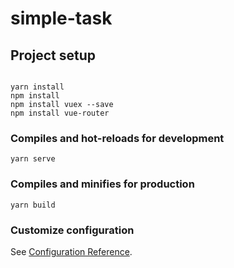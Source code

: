 # simple-task

## Project setup
```

yarn install
npm install
npm install vuex --save
npm install vue-router

```

### Compiles and hot-reloads for development
```
yarn serve
```

### Compiles and minifies for production
```
yarn build
```

### Customize configuration
See [Configuration Reference](https://cli.vuejs.org/config/).
